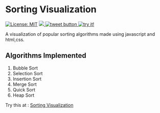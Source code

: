 # Sorting Visualization
[![License: MIT](https://img.shields.io/badge/License-MIT-yellow.svg)](https://opensource.org/licenses/MIT)
<a href='https://github.com/gdsoumya' target='_blank'><img src='https://img.shields.io/github/followers/gdsoumya.svg?label=Folow&style=social'></a><a href="https://twitter.com/intent/tweet?url=https%3A%2F%2Fgithub.com%2Fgdsoumya%2Fsorting_visualization&text=Check%20out%20this%20awesome%20project%20for%20visualizing%20different%20sorting%20algorithms.&hashtags=%23visualization%20%23sorting" target="_blank">
  <img src="http://jpillora.com/github-twitter-button/img/tweet.png"
       alt="tweet button" title="Check out this awesome project for visualizing different sorting algorithms."></img>
</a>
<a href="https://gdsoumya.github.io/sorting_visualization" target="_blank">
<img src="https://img.shields.io/badge/visit-try%20it!-brightgreen" alt="try it!">
 </a>
<br>

A visualization of popular sorting algorithms made using javascript and html,css.<br>

## Algorithms Implemented
1. Bubble Sort
2. Selection Sort
3. Insertion Sort
4. Merge Sort
5. Quick Sort
6. Heap Sort

Try this at : [Sorting Visualization](https://gdsoumya.github.io/sorting_visualization)
